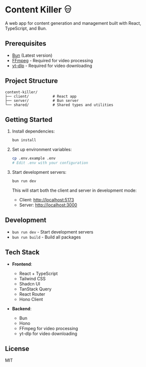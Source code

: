 # Content Killer <svg xmlns="http://www.w3.org/2000/svg" width="28" height="28" viewBox="0 0 24 22" fill="none" stroke="currentColor" stroke-width="2" stroke-linecap="round" stroke-linejoin="round" class="lucide lucide-skull"><path d="m12.5 17-.5-1-.5 1h1z"/><path d="M15 22a1 1 0 0 0 1-1v-1a2 2 0 0 0 1.56-3.25 8 8 0 1 0-11.12 0A2 2 0 0 0 8 20v1a1 1 0 0 0 1 1z"/><circle cx="15" cy="12" r="1"/><circle cx="9" cy="12" r="1"/></svg>

A web app for content generation and management built with React, TypeScript, and Bun.

## Prerequisites

- [Bun](https://bun.sh/) (Latest version)
- [FFmpeg](https://ffmpeg.org/) - Required for video processing
- [yt-dlp](https://github.com/yt-dlp/yt-dlp) - Required for video downloading

## Project Structure

```
content-killer/
├── client/           # React app
├── server/           # Bun server
└── shared/           # Shared types and utilities
```

## Getting Started

1. Install dependencies:

   ```bash
   bun install
   ```

2. Set up environment variables:

   ```bash
   cp .env.example .env
   # Edit .env with your configuration
   ```

3. Start development servers:

   ```bash
   bun run dev
   ```

   This will start both the client and server in development mode:

   - Client: [http://localhost:5173](http://localhost:5173)
   - Server: [http://localhost:3000](http://localhost:3000)

## Development

- `bun run dev` - Start development servers
- `bun run build` - Build all packages

## Tech Stack

- **Frontend**:

  - React + TypeScript
  - Tailwind CSS
  - Shadcn UI
  - TanStack Query
  - React Router
  - Hono Client

- **Backend**:
  - Bun
  - Hono
  - FFmpeg for video processing
  - yt-dlp for video downloading

## License

MIT
